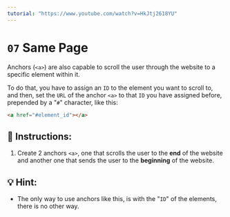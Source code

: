 ```yaml
---
tutorial: "https://www.youtube.com/watch?v=HkJtj2618YU"
---
```


# `07` Same Page

Anchors (`<a>`) are also capable to scroll the user through the website to a specific element within it.

To do that, you have to assign an `ID` to the element you want to scroll to, and then, set the `URL` of the anchor `<a>` to that `ID` you have assigned before, prepended by a "`#`" character, like this:

```html
<a href="#element_id"></a>
```

## 📝 Instructions:

1. Create 2 anchors `<a>`, one that scrolls the user to the **end** of the website and another one that sends the user to the **beginning** of the website.

## 💡 Hint:

+ The only way to use anchors like this, is with the "`ID`" of the elements, there is no other way.
